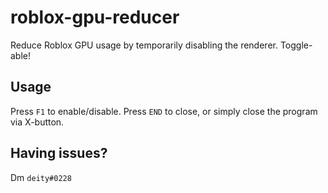 # roblox-gpu-reducer
Reduce Roblox GPU usage by temporarily disabling the renderer. Toggle-able!

## Usage
Press `F1` to enable/disable.
Press `END` to close, or simply close the program via X-button.

## Having issues?
Dm `deity#0228`
